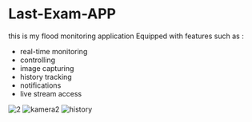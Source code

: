 ﻿# Last-Exam-APP
this is my flood monitoring application
Equipped with features such as :  
  * real-time monitoring
  * controlling
  * image capturing
  * history tracking
  * notifications
  * live stream access
  
![2](https://github.com/user-attachments/assets/9cf64a0e-4a80-49c0-86f9-a84014662db4)
![kamera2](https://github.com/user-attachments/assets/953c112b-020b-4527-88d4-2bdebdbd2213)
![history](https://github.com/user-attachments/assets/51fe0b60-ae22-4e48-b8df-42f1b005bf36)
